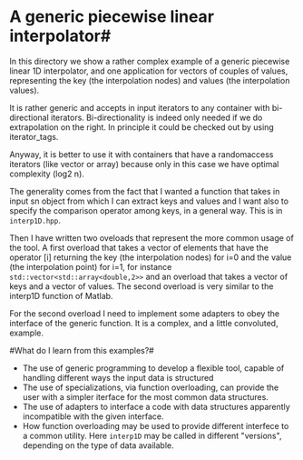 # A generic piecewise linear interpolator#

In this directory we show a rather complex example of a generic piecewise linear 1D interpolator, and one application for
vectors of couples of values, representing the key (the interpolation nodes) and values (the interpolation values).

It is rather generic and accepts in input iterators to any container with bi-directional iterators. Bi-directionality
is indeed only needed if we do extrapolation on the right. In principle it could be checked out by using iterator_tags.

Anyway, it is better to use it with containers that have a randomaccess iterators (like vector or array) because only in this case we have optimal complexity (log2 n).

The generality comes from the fact that I wanted a function that takes in input sn object from which I can extract keys and values and I want also to specify the comparison operator among keys, in a general way. This is in `interp1D.hpp`.

Then I have written two oveloads that represent the more common usage of the tool.  A first overload that takes a vector of elements that have the operator [i] returning the key  (the interpolation nodes) for i=0 and the value (the interpolation point)  for i=1, for instance
`std::vector<std::array<double,2>>` and an overload that takes a vector of keys and a vector of values. The second overload is very similar to the interp1D function of Matlab.

For the second overload I need to implement some adapters to obey the interface of the generic function. It is a complex, and a little convoluted, example. 

#What do I learn from this examples?#
- The use of generic programming to develop a flexible tool, capable of handling different ways the input data is structured
- The use of specializations, via function overloading, can provide the user with a simpler iterface for the most common data structures.
- The use of adapters to interface a code with data structures apparently incompatible with the given interface.
- How function overloading may be used to provide different interfece to a common utility. Here `interp1D` may be called in different "versions", depending on the type of data available. 

